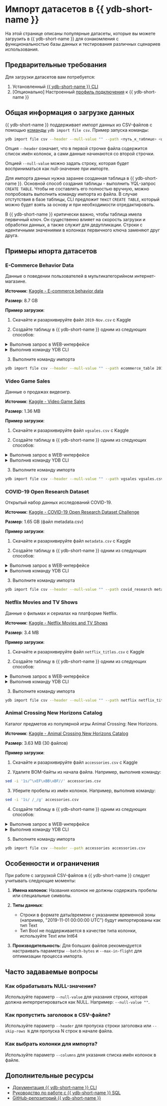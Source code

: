 # Импорт датасетов в {{ ydb-short-name }}

На этой странице описаны популярные датасеты, которые вы можете загрузить в {{ ydb-short-name }} для ознакомления с функциональностью базы данных и тестирования различных сценариев использования.

## Предварительные требования

Для загрузки датасетов вам потребуется:

1. Установленный [{{ ydb-short-name }} CLI](../../reference/ydb-cli/)
2. [Опционально] Настроенный [профиль подключения](../../reference/ydb-cli/profile/create.md) к {{ ydb-short-name }}

## Общая информация о загрузке данных

{{ ydb-short-name }} поддерживает импорт данных из CSV-файлов с помощью [команды](../../reference/ydb-cli/export-import/import-file.md) `ydb import file csv`. Пример запуска команды:

```bash
ydb import file csv --header --null-value "" --path <путь_к_таблице> <файл>.csv
```

Опция `--header` означает, что в первой строчке файла содержится список имён колонок, а сами данные начинаются со второй строчки.

Опцией `--null-value` можно задать строку, которая будет восприниматься как null-значение при импорте.

Для импорта данных нужна заранее созданная таблица в {{ ydb-short-name }}. Основной способ создания таблицы - выполнить YQL-запрос `CREATE TABLE`. Чтобы не составлять его полностью вручную, можно попробовать выполнить команду импорта из файла. В случае отстутствия в базе таблицы, CLI предложит текст `CREATE TABLE`, который можно будет взять за основу и при необходимости отредактировать.

В {{ ydb-short-name }} критически важно, чтобы таблица имела первичный ключ. Он существенно влияет на скорость загрузки и обработки данных, а также служит для дедупликации. Строки с идентичными значениями в колонках первичного ключа заменяют друг друга.

## Примеры ипорта датасетов

### E-Commerce Behavior Data

Данные о поведении пользователей в мультикатегорийном интернет-магазине.

**Источник**: [Kaggle - E-commerce behavior data](https://www.kaggle.com/datasets/mkechinov/ecommerce-behavior-data-from-multi-category-store/data)

**Размер**: 8.7 GB

**Пример загрузки**:

1. Скачайте и разархивируйте файл `2019-Nov.csv` с Kaggle

2. Создайте таблицу в {{ ydb-short-name }} одним из следующих способов:

<details>
  <summary>Выполнив запрос в WEB-интерфейсе</summary>

  Подробнее про [WEB-интерфейс](../../reference/embedded-ui/ydb-monitoring).

  ```sql
  CREATE TABLE `ecommerce_table` (
      `event_time` Text NOT NULL,
      `event_type` Text NOT NULL,
      `product_id` Uint64 NOT NULL,
      `category_id` Uint64,
      `category_code` Text,
      `brand` Text,
      `price` Double NOT NULL,
      `user_id` Uint64 NOT NULL,
      `user_session` Text NOT NULL,
      PRIMARY KEY (`event_time`, `product_id`, `user_id`)
  );
  ```
</details>

<details>
  <summary>Выполнив команду YDB CLI</summary>

  ```bash
  ydb sql -s \
  'CREATE TABLE `ecommerce_table` (
      `event_time` Text NOT NULL,
      `event_type` Text NOT NULL,
      `product_id` Uint64 NOT NULL,
      `category_id` Uint64,
      `category_code` Text,
      `brand` Text,
      `price` Double NOT NULL,
      `user_id` Uint64 NOT NULL,
      `user_session` Text NOT NULL,
      PRIMARY KEY (`event_time`, `product_id`, `user_id`)
  )
  WITH (
      STORE = COLUMN,
      UNIFORM_PARTITIONS = 50
  );'
  ```
</details>

3. Выполните команду импорта

```bash
ydb import file csv --header --null-value "" --path ecommerce_table 2019-Nov.csv
```

### Video Game Sales

Данные о продажах видеоигр.

**Источник**: [Kaggle - Video Game Sales](https://www.kaggle.com/datasets/gregorut/videogamesales)

**Размер**: 1.36 MB

**Пример загрузки**:

1. Скачайте и разархивируйте файл `vgsales.csv` с Kaggle

2. Создайте таблицу в {{ ydb-short-name }} одним из следующих способов:

<details>
  <summary>Выполнив запрос в WEB-интерфейсе</summary>

  Подробнее про [WEB-интерфейс](../../reference/embedded-ui/ydb-monitoring).

  ```sql
  CREATE TABLE `vgsales` (
      `Rank` Uint64 NOT NULL,
      `Name` Text NOT NULL,
      `Platform` Text NOT NULL,
      `Year` Text NOT NULL,
      `Genre` Text NOT NULL,
      `Publisher` Text NOT NULL,
      `NA_Sales` Double NOT NULL,
      `EU_Sales` Double NOT NULL,
      `JP_Sales` Double NOT NULL,
      `Other_Sales` Double NOT NULL,
      `Global_Sales` Double NOT NULL,
      PRIMARY KEY (`Rank`)
  )
  WITH (
      STORE = COLUMN
  );
  ```
</details>

<details>
  <summary>Выполнив команду YDB CLI</summary>

  ```bash
  ydb sql -s \
  'CREATE TABLE `vgsales` (
      `Rank` Uint64 NOT NULL,
      `Name` Text NOT NULL,
      `Platform` Text NOT NULL,
      `Year` Text NOT NULL,
      `Genre` Text NOT NULL,
      `Publisher` Text NOT NULL,
      `NA_Sales` Double NOT NULL,
      `EU_Sales` Double NOT NULL,
      `JP_Sales` Double NOT NULL,
      `Other_Sales` Double NOT NULL,
      `Global_Sales` Double NOT NULL,
      PRIMARY KEY (`Rank`)
  )
  WITH (
      STORE = COLUMN
  );'
  ```
</details>

3. Выполните команду импорта

```bash
ydb import file csv --header --null-value "" --path vgsales vgsales.csv
```

### COVID-19 Open Research Dataset

Открытый набор данных исследований COVID-19.

**Источник**: [Kaggle - COVID-19 Open Research Dataset Challenge](https://www.kaggle.com/datasets/allen-institute-for-ai/CORD-19-research-challenge?select=metadata.csv)

**Размер**: 1.65 GB (файл metadata.csv)

**Пример загрузки**:

1. Скачайте и разархивируйте файл `metadata.csv` с Kaggle

2. Создайте таблицу в {{ ydb-short-name }} одним из следующих способов:

<details>
  <summary>Выполнив запрос в WEB-интерфейсе</summary>

  Подробнее про [WEB-интерфейс](../../reference/embedded-ui/ydb-monitoring).

  ```sql
  CREATE TABLE `covid_research` (
      `cord_uid` Text NOT NULL,
      `sha` Text NOT NULL,
      `source_x` Text NOT NULL,
      `title` Text NOT NULL,
      `doi` Text NOT NULL,
      `pmcid` Text NOT NULL,
      `pubmed_id` Text NOT NULL,
      `license` Text NOT NULL,
      `abstract` Text NOT NULL,
      `publish_time` Text NOT NULL,
      `authors` Text NOT NULL,
      `journal` Text NOT NULL,
      `mag_id` Text,
      `who_covidence_id` Text,
      `arxiv_id` Text,
      `pdf_json_files` Text NOT NULL,
      `pmc_json_files` Text NOT NULL,
      `url` Text NOT NULL,
      `s2_id` Uint64,
      PRIMARY KEY (`cord_uid`)
  )
  WITH (
      STORE = COLUMN
  );
  ```
</details>

<details>
  <summary>Выполнив команду YDB CLI</summary>

  ```bash
  ydb sql -s \
  'CREATE TABLE `covid_research` (
      `cord_uid` Text NOT NULL,
      `sha` Text NOT NULL,
      `source_x` Text NOT NULL,
      `title` Text NOT NULL,
      `doi` Text NOT NULL,
      `pmcid` Text NOT NULL,
      `pubmed_id` Text NOT NULL,
      `license` Text NOT NULL,
      `abstract` Text NOT NULL,
      `publish_time` Text NOT NULL,
      `authors` Text NOT NULL,
      `journal` Text NOT NULL,
      `mag_id` Text,
      `who_covidence_id` Text,
      `arxiv_id` Text,
      `pdf_json_files` Text NOT NULL,
      `pmc_json_files` Text NOT NULL,
      `url` Text NOT NULL,
      `s2_id` Uint64,
      PRIMARY KEY (`cord_uid`)
  )
  WITH (
      STORE = COLUMN
  );'
  ```
</details>

3. Выполните команду импорта

```bash
ydb import file csv --header --null-value "" --path covid_research metadata.csv
```

### Netflix Movies and TV Shows

Данные о фильмах и сериалах на платформе Netflix.

**Источник**: [Kaggle - Netflix Movies and TV Shows](https://www.kaggle.com/datasets/shivamb/netflix-shows)

**Размер**: 3.4 MB

**Пример загрузки**:

1. Скачайте и разархивируйте файл `netflix_titles.csv` с Kaggle

2. Создайте таблицу в {{ ydb-short-name }} одним из следующих способов:

<details>
  <summary>Выполнив запрос в WEB-интерфейсе</summary>

  Подробнее про [WEB-интерфейс](../../reference/embedded-ui/ydb-monitoring).

  ```sql
  CREATE TABLE `netflix` (
      `show_id` Text NOT NULL,
      `type` Text NOT NULL,
      `title` Text NOT NULL,
      `director` Text NOT NULL,
      `cast` Text,
      `country` Text NOT NULL,
      `date_added` Text NOT NULL,
      `release_year` Uint64 NOT NULL,
      `rating` Text NOT NULL,
      `duration` Text NOT NULL,
      `listed_in` Text NOT NULL,
      `description` Text NOT NULL,
      PRIMARY KEY (`show_id`)
  )
  WITH (
      STORE = COLUMN
  );
  ```
</details>

<details>
  <summary>Выполнив команду YDB CLI</summary>

  ```bash
  ydb sql -s \
  'CREATE TABLE `netflix` (
      `show_id` Text NOT NULL,
      `type` Text NOT NULL,
      `title` Text NOT NULL,
      `director` Text NOT NULL,
      `cast` Text,
      `country` Text NOT NULL,
      `date_added` Text NOT NULL,
      `release_year` Uint64 NOT NULL,
      `rating` Text NOT NULL,
      `duration` Text NOT NULL,
      `listed_in` Text NOT NULL,
      `description` Text NOT NULL,
      PRIMARY KEY (`show_id`)
  )
  WITH (
      STORE = COLUMN
  );'
  ```
</details>

3. Выполните команду импорта

```bash
ydb import file csv --header --null-value "" --path netflix netflix_titles.csv
```

### Animal Crossing New Horizons Catalog

Каталог предметов из популярной игры Animal Crossing: New Horizons.

**Источник**: [Kaggle - Animal Crossing New Horizons Catalog](https://www.kaggle.com/datasets/jessicali9530/animal-crossing-new-horizons-nookplaza-dataset/)

**Размер**: 3.63 MB (30 файлов)

**Пример загрузки**:

1. Скачайте и разархивируйте файл `accessories.csv` с Kaggle

2. Удалите BOM-байты из начала файла. Например, выполнив команду:

```bash
sed -i '1s/^\xEF\xBB\xBF//' accessories.csv
```

3. Уберите пробелы из имён колонок. Например, выполнив команду:

```bash
sed -i '1s/ /_/g' accessories.csv
```

4. Создайте таблицу в {{ ydb-short-name }} одним из следующих способов:

<details>
  <summary>Выполнив запрос в WEB-интерфейсе</summary>

  Подробнее про [WEB-интерфейс](../../reference/embedded-ui/ydb-monitoring).

  ```sql
  CREATE TABLE `accessories` (
      `Name` Text NOT NULL,
      `Variation` Text NOT NULL,
      `DIY` Text NOT NULL,
      `Buy` Text NOT NULL,
      `Sell` Uint64 NOT NULL,
      `Color_1` Text NOT NULL,
      `Color_2` Text NOT NULL,
      `Size` Text NOT NULL,
      `Miles_Price` Text NOT NULL,
      `Source` Text NOT NULL,
      `Source_Notes` Text NOT NULL,
      `Seasonal_Availability` Text NOT NULL,
      `Mannequin_Piece` Text NOT NULL,
      `Version` Text NOT NULL,
      `Style` Text NOT NULL,
      `Label_Themes` Text NOT NULL,
      `Type` Text NOT NULL,
      `Villager_Equippable` Text NOT NULL,
      `Catalog` Text NOT NULL,
      `Filename` Text NOT NULL,
      `Internal_ID` Uint64 NOT NULL,
      `Unique_Entry_ID` Text NOT NULL,
      PRIMARY KEY (`Unique_Entry_ID`)
  )
  WITH (
      STORE = COLUMN
  );
  ```
</details>

<details>
  <summary>Выполнив команду YDB CLI</summary>

  ```bash
  ydb sql -s \
  'CREATE TABLE `accessories` (
      `Name` Text NOT NULL,
      `Variation` Text NOT NULL,
      `DIY` Text NOT NULL,
      `Buy` Text NOT NULL,
      `Sell` Uint64 NOT NULL,
      `Color_1` Text NOT NULL,
      `Color_2` Text NOT NULL,
      `Size` Text NOT NULL,
      `Miles_Price` Text NOT NULL,
      `Source` Text NOT NULL,
      `Source_Notes` Text NOT NULL,
      `Seasonal_Availability` Text NOT NULL,
      `Mannequin_Piece` Text NOT NULL,
      `Version` Text NOT NULL,
      `Style` Text NOT NULL,
      `Label_Themes` Text NOT NULL,
      `Type` Text NOT NULL,
      `Villager_Equippable` Text NOT NULL,
      `Catalog` Text NOT NULL,
      `Filename` Text NOT NULL,
      `Internal_ID` Uint64 NOT NULL,
      `Unique_Entry_ID` Text NOT NULL,
      PRIMARY KEY (`Unique_Entry_ID`)
  )
  WITH (
      STORE = COLUMN
  );'
  ```
</details>

5. Выполните команду импорта

```bash
ydb import file csv --header --path accessories accessories.csv
```

## Особенности и ограничения

При работе с загрузкой CSV-файлов в {{ ydb-short-name }} следует учитывать следующие моменты:

1. **Имена колонок**: Названия колонок не должны содержать пробелы или специальные символы.

2. **Типы данных**:
   - Строки в формате даты/времени с указанием временной зоны (например, "2019-11-01 00:00:00 UTC") будут импортированы как тип Text
   - Тип Bool не поддерживается в качестве типа колонки, используйте Text или Int64

3. **Производительность**: Для больших файлов рекомендуется настраивать параметры `--batch-bytes` и `--max-in-flight` для оптимизации процесса импорта.

## Часто задаваемые вопросы

### Как обрабатывать NULL-значения?

Используйте параметр `--null-value` для указания строки, которая должна интерпретироваться как NULL. Например: `--null-value ""`.

### Как пропустить заголовок в CSV-файле?

Используйте параметр `--header` для пропуска строки заголовка или `--skip-rows N` для пропуска N строк в начале файла.

### Как выбрать колонки для импорта?

Используйте параметр `--columns` для указания списка имён колонок в файле.

## Дополнительные ресурсы

- [Документация {{ ydb-short-name }} CLI](https://ydb.tech/ru/docs/reference/ydb-cli/commands/import)
- [Руководство по работе с {{ ydb-short-name }} SQL](https://ydb.tech/ru/docs/yql/reference/)
- [GitHub-репозиторий {{ ydb-short-name }}](https://github.com/ydb-platform/ydb)